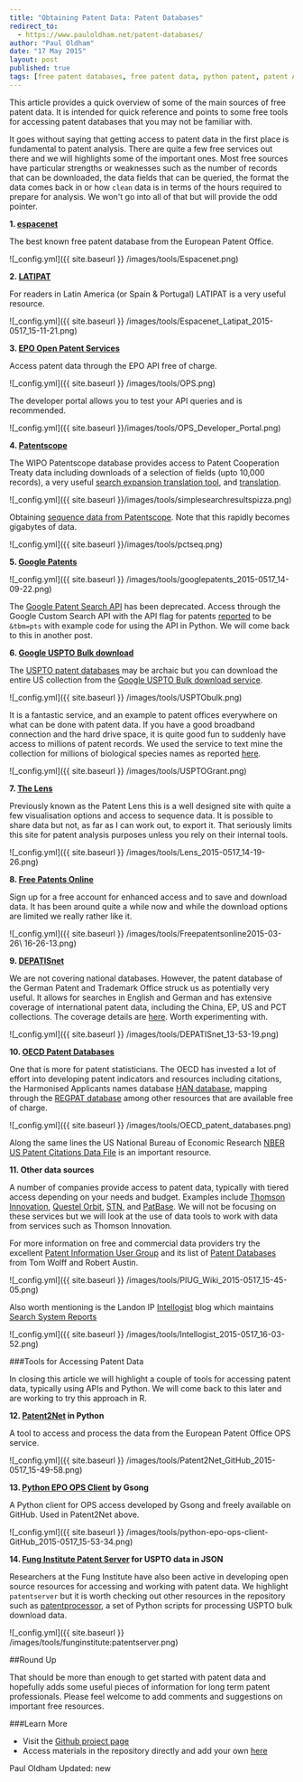 ```yaml
---
title: "Obtaining Patent Data: Patent Databases"
redirect_to:
  - https://www.pauloldham.net/patent-databases/
author: "Paul Oldham"
date: "17 May 2015"
layout: post
published: true
tags: [free patent databases, free patent data, python patent, patent API, patents]
---
```


This article provides a quick overview of some of the main sources of free patent data. It is intended for quick reference and points to some free tools for accessing patent databases that you may not be familiar with.  

It goes without saying that getting access to patent data in the first place is fundamental to patent analysis. There are quite a few free services out there and we will highlights some of the important ones. Most free sources have particular strengths or weaknesses such as the number of records that can be downloaded, the data fields that can be queried, the format the data comes back in or how `clean` data is in terms of the hours required to prepare for analysis. We won't go into all of that but will provide the odd pointer.

**1. [espacenet](http://worldwide.espacenet.com/?locale=en_EP)**

The best known free patent database from the European Patent Office.

![_config.yml]({{ site.baseurl }} /images/tools/Espacenet.png)

**2. [LATIPAT](http://lp.espacenet.com)**

For readers in Latin America (or Spain & Portugal)  LATIPAT is a very useful resource. 

![_config.yml]({{ site.baseurl }} /images/tools/Espacenet_Latipat_2015-0517_15-11-21.png)

**3. [EPO Open Patent Services](http://www.epo.org/searching/free/ops.html)**

Access patent data through the EPO API free of charge. 

![_config.yml]({{ site.baseurl }} /images/tools/OPS.png)

The developer portal allows you to test your API queries and is recommended. 

![_config.yml]({{ site.baseurl }}/images/tools/OPS_Developer_Portal.png)

**4. [Patentscope](https://patentscope.wipo.int/search/en/search.jsf)**

The WIPO Patentscope database provides access to Patent Cooperation Treaty data including downloads of a selection of fields (upto 10,000 records), a very useful [search expansion translation tool](https://patentscope.wipo.int/search/en/clir/clir.jsf?new=true), and [translation](https://www3.wipo.int/patentscope/translate/translate.jsf?interfaceLanguage=en).  

![_config.yml]({{ site.baseurl }}/images/tools/simplesearchresultspizza.png)

Obtaining [sequence data from Patentscope](https://patentscope.wipo.int/search/en/sequences.jsf). Note that this rapidly becomes gigabytes of data. 

![_config.yml]({{ site.baseurl }}/images/tools/pctseq.png)

**5. [Google Patents](http://www.google.com/patents)**

![_config.yml]({{ site.baseurl }} /images/tools/googlepatents_2015-0517_14-09-22.png)

The [Google Patent Search API](https://developers.google.com/patent-search/terms) has been deprecated. Access through the Google Custom Search API with the API flag for patents [reported](http://stackoverflow.com/questions/15028166/python-module-for-searching-patent-databases-ie-uspto-or-epo) to be `&tbm=pts` with example code for using the API in Python. We will come back to this in another post.

**6. [Google USPTO Bulk download](https://www.google.com/googlebooks/uspto.html)**

The [USPTO patent databases](http://patft.uspto.gov) may be archaic but you can download the entire US collection from the [Google USPTO Bulk download service](https://www.google.com/googlebooks/uspto-patents.html). 

![_config.yml]({{ site.baseurl }} /images/tools/USPTObulk.png)

It is a fantastic service, and an example to patent offices everywhere on what can be done with patent data. If you have a good broadband connection and the hard drive space, it is quite good fun to suddenly have access to millions of patent records. We used the service to text mine the collection for millions of biological species names as reported [here](http://journals.plos.org/plosone/article?id=10.1371/journal.pone.0078737).

![_config.yml]({{ site.baseurl }} /images/tools/USPTOGrant.png)

**7. [The Lens](https://www.lens.org/lens/)**

Previously known as the Patent Lens this is a well designed site with quite a few visualisation options and access to sequence data. It is possible to share data but not, as far as I can work out, to export it. That seriously limits this site for patent analysis purposes unless you rely on their internal tools.

![_config.yml]({{ site.baseurl }} /images/tools/Lens_2015-0517_14-19-26.png)

**8. [Free Patents Online](http://www.freepatentsonline.com)**

Sign up for a free account for enhanced access and to save and download data. It has been around quite a while now and while the download options are limited we really rather like it.

![_config.yml]({{ site.baseurl }} /images/tools/Freepatentsonline2015-03-26\ 16-26-13.png)

**9. [DEPATISnet](http://www.dpma.de/english/service/e-services/depatisnet/)**

We are not covering national databases. However, the patent database of the German Patent and Trademark Office struck us as potentially very useful. It allows for searches in English and German and has extensive coverage of international patent data, including the China, EP, US and PCT collections. The coverage details are [here](https://depatisnet.dpma.de/DepatisNet/depatisnet?action=datenbestand). Worth experimenting with. 

![_config.yml]({{ site.baseurl }} /images/tools/DEPATISnet_13-53-19.png)

**10. [OECD Patent Databases](http://www.oecd.org/sti/inno/oecdpatentdatabases.htm)**

One that is more for patent statisticians. The OECD has invested a lot of effort into developing patent indicators and resources including citations, the Harmonised Applicants names database [HAN database](http://www.oecd.org/sti/inno/43846611.pdf), mapping through the [REGPAT database](http://www.oecd.org/sti/inno/40794372.pdf) among other resources that are available free of charge. 

![_config.yml]({{ site.baseurl }} /images/tools/OECD_patent_databases.png)

Along the same lines the US National Bureau of Economic Research [NBER US Patent Citations Data File](http://www.nber.org/patents/) is an important resource. 

**11. Other data sources**

A number of companies provide access to patent data, typically with tiered access depending on your needs and budget. Examples include [Thomson Innovation](https://www.thomsoninnovation.com/login), [Questel Orbit](https://www.questel.com/index.php/en/), [STN](http://www.stn-international.de/index.php?id=123), and [PatBase](https://www.patbase.com/login.asp). We will not be focusing on these services but we will look at the use of data tools to work with data from services such as Thomson Innovation. 

For more information on free and commercial data providers try the excellent [Patent Information User Group](http://www.piug.org) and its list of [Patent Databases](http://wiki.piug.org/display/PIUG/Patent+Databases) from Tom Wolff and Robert Austin.

![_config.yml]({{ site.baseurl }} /images/tools/PIUG_Wiki_2015-0517_15-45-05.png)

Also worth mentioning is the Landon IP [Intellogist](http://www.intellogist.com/wiki/Main_Page) blog which maintains [Search System Reports](http://www.intellogist.com/wiki/Category:Intellogist_Reports)

![_config.yml]({{ site.baseurl }} /images/tools/Intellogist_2015-0517_16-03-52.png)

###Tools for Accessing Patent Data

In closing this article we will highlight a couple of tools for accessing patent data, typically using APIs and Python. We will come back to this later and are working to try this approach in R. 

**12. [Patent2Net](https://github.com/Patent2net/Patent2Net) in Python**

A tool to access and process the data from the European Patent Office OPS service. 

![_config.yml]({{ site.baseurl }} /images/tools/Patent2Net_GitHub_2015-0517_15-49-58.png)

**13. [Python EPO OPS Client](https://github.com/55minutes/python-epo-ops-client) by Gsong**

A Python client for OPS access developed by Gsong and freely available on GitHub. Used in Patent2Net above. 

![_config.yml]({{ site.baseurl }} /images/tools/python-epo-ops-client-GitHub_2015-0517_15-53-34.png)

**14. [Fung Institute Patent Server](https://github.com/funginstitute/patentserver) for USPTO data in JSON**

Researchers at the Fung Institute have also been active in developing open source resources for accessing and working with patent data. We highlight `patentserver` but it is worth checking out other resources in the repository such as [patentprocessor](https://github.com/funginstitute), a set of Python scripts for processing USPTO bulk download data.

![_config.yml]({{ site.baseurl }} /images/tools/funginstitute:patentserver.png)

##Round Up

That should be more than enough to get started with patent data and hopefully adds some useful pieces of information for long term patent professionals. Please feel welcome to add comments and suggestions on important free resources. 

###Learn More

- Visit the [Github project page](http://poldham.github.io/)
- Access materials in the repository directly and add your own [here](https://github.com/poldham/opensource-patent-analytics)

Paul Oldham
Updated: new
